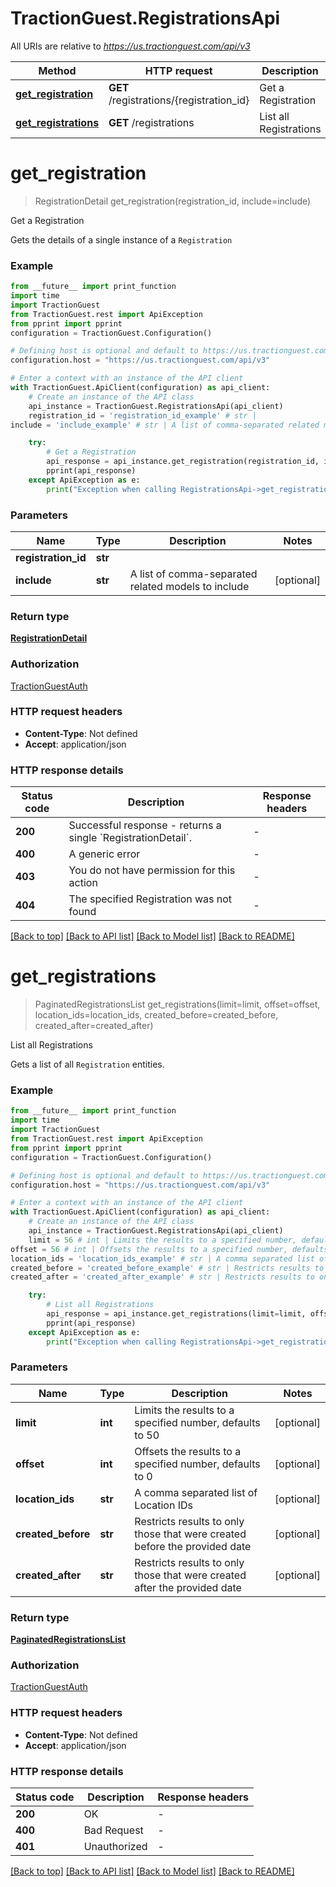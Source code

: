 # TractionGuest.RegistrationsApi

All URIs are relative to *https://us.tractionguest.com/api/v3*

Method | HTTP request | Description
------------- | ------------- | -------------
[**get_registration**](RegistrationsApi.md#get_registration) | **GET** /registrations/{registration_id} | Get a Registration
[**get_registrations**](RegistrationsApi.md#get_registrations) | **GET** /registrations | List all Registrations


# **get_registration**
> RegistrationDetail get_registration(registration_id, include=include)

Get a Registration

Gets the details of a single instance of a `Registration`

### Example

```python
from __future__ import print_function
import time
import TractionGuest
from TractionGuest.rest import ApiException
from pprint import pprint
configuration = TractionGuest.Configuration()

# Defining host is optional and default to https://us.tractionguest.com/api/v3
configuration.host = "https://us.tractionguest.com/api/v3"

# Enter a context with an instance of the API client
with TractionGuest.ApiClient(configuration) as api_client:
    # Create an instance of the API class
    api_instance = TractionGuest.RegistrationsApi(api_client)
    registration_id = 'registration_id_example' # str | 
include = 'include_example' # str | A list of comma-separated related models to include (optional)

    try:
        # Get a Registration
        api_response = api_instance.get_registration(registration_id, include=include)
        pprint(api_response)
    except ApiException as e:
        print("Exception when calling RegistrationsApi->get_registration: %s\n" % e)
```

### Parameters

Name | Type | Description  | Notes
------------- | ------------- | ------------- | -------------
 **registration_id** | **str**|  | 
 **include** | **str**| A list of comma-separated related models to include | [optional] 

### Return type

[**RegistrationDetail**](RegistrationDetail.md)

### Authorization

[TractionGuestAuth](../README.md#TractionGuestAuth)

### HTTP request headers

 - **Content-Type**: Not defined
 - **Accept**: application/json

### HTTP response details
| Status code | Description | Response headers |
|-------------|-------------|------------------|
**200** | Successful response - returns a single &#x60;RegistrationDetail&#x60;. |  -  |
**400** | A generic error |  -  |
**403** | You do not have permission for this action |  -  |
**404** | The specified Registration was not found |  -  |

[[Back to top]](#) [[Back to API list]](../README.md#documentation-for-api-endpoints) [[Back to Model list]](../README.md#documentation-for-models) [[Back to README]](../README.md)

# **get_registrations**
> PaginatedRegistrationsList get_registrations(limit=limit, offset=offset, location_ids=location_ids, created_before=created_before, created_after=created_after)

List all Registrations

Gets a list of all `Registration` entities.

### Example

```python
from __future__ import print_function
import time
import TractionGuest
from TractionGuest.rest import ApiException
from pprint import pprint
configuration = TractionGuest.Configuration()

# Defining host is optional and default to https://us.tractionguest.com/api/v3
configuration.host = "https://us.tractionguest.com/api/v3"

# Enter a context with an instance of the API client
with TractionGuest.ApiClient(configuration) as api_client:
    # Create an instance of the API class
    api_instance = TractionGuest.RegistrationsApi(api_client)
    limit = 56 # int | Limits the results to a specified number, defaults to 50 (optional)
offset = 56 # int | Offsets the results to a specified number, defaults to 0 (optional)
location_ids = 'location_ids_example' # str | A comma separated list of Location IDs (optional)
created_before = 'created_before_example' # str | Restricts results to only those that were created before the provided date (optional)
created_after = 'created_after_example' # str | Restricts results to only those that were created after the provided date (optional)

    try:
        # List all Registrations
        api_response = api_instance.get_registrations(limit=limit, offset=offset, location_ids=location_ids, created_before=created_before, created_after=created_after)
        pprint(api_response)
    except ApiException as e:
        print("Exception when calling RegistrationsApi->get_registrations: %s\n" % e)
```

### Parameters

Name | Type | Description  | Notes
------------- | ------------- | ------------- | -------------
 **limit** | **int**| Limits the results to a specified number, defaults to 50 | [optional] 
 **offset** | **int**| Offsets the results to a specified number, defaults to 0 | [optional] 
 **location_ids** | **str**| A comma separated list of Location IDs | [optional] 
 **created_before** | **str**| Restricts results to only those that were created before the provided date | [optional] 
 **created_after** | **str**| Restricts results to only those that were created after the provided date | [optional] 

### Return type

[**PaginatedRegistrationsList**](PaginatedRegistrationsList.md)

### Authorization

[TractionGuestAuth](../README.md#TractionGuestAuth)

### HTTP request headers

 - **Content-Type**: Not defined
 - **Accept**: application/json

### HTTP response details
| Status code | Description | Response headers |
|-------------|-------------|------------------|
**200** | OK |  -  |
**400** | Bad Request |  -  |
**401** | Unauthorized |  -  |

[[Back to top]](#) [[Back to API list]](../README.md#documentation-for-api-endpoints) [[Back to Model list]](../README.md#documentation-for-models) [[Back to README]](../README.md)

